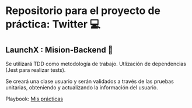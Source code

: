 # Repositorio para el proyecto de práctica: Twitter 💻
## LaunchX : Mision-Backend 🚀

Se utilizará TDD como metodología de trabajo.
Utlización de dependencias (Jest para realizar tests).

Se creará una clase usuario y serán validados a través de las pruebas unitarias, obteniendo y actualizando la información del usuario.

Playbook: [Mis prácticas](https://github.com/dev-LuisSM/playbook)

